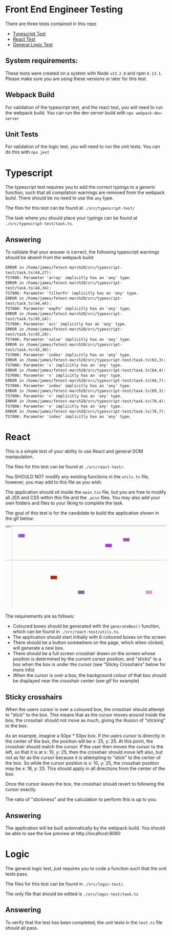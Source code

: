 Front End Engineer Testing
==========================

There are three tests contained in this repo

- [Typescript Test](#typescript)
- [React Test](#react)
- [General Logic Test](#logic)

## System requirements:

These tests were created on a system with Node `v13.2.0` and npm `6.13.1`. Please make sure you are using these versions or later for this test.

## Webpack Build

For validation of the typescript test, and the react test, you will need to run the webpack build. You can run the dev server build with `npx webpack-dev-server` 

## Unit Tests

For validation of the logic test, you will need to run the unit tests. You can do this with `npx jest`

# Typescript

The typescript test requires you to add the correct typings to a generic function, such that all compilation warnings are removed from the webpack build. There should be no need to use the `any` type.

The files for this test can be found at `./src/typescript-test/`

The task where you should place your typings can be found at `./src/typescript-test/task.ts`.

## Answering

To validate that your answer is correct, the following typescript warnings should be absent from the webpack build:

```
ERROR in /home/james/fetest-march20/src/typescript-test/task.ts(44,27):
TS7006: Parameter 'array' implicitly has an 'any' type.
ERROR in /home/james/fetest-march20/src/typescript-test/task.ts(44,34):
TS7006: Parameter 'filterFn' implicitly has an 'any' type.
ERROR in /home/james/fetest-march20/src/typescript-test/task.ts(44,44):
TS7006: Parameter 'mapFn' implicitly has an 'any' type.
ERROR in /home/james/fetest-march20/src/typescript-test/task.ts(45,24):
TS7006: Parameter 'acc' implicitly has an 'any' type.
ERROR in /home/james/fetest-march20/src/typescript-test/task.ts(45,29):
TS7006: Parameter 'value' implicitly has an 'any' type.
ERROR in /home/james/fetest-march20/src/typescript-test/task.ts(45,36):
TS7006: Parameter 'index' implicitly has an 'any' type.
ERROR in /home/james/fetest-march20/src/typescript-test/task.ts(63,3):
TS7006: Parameter 'v' implicitly has an 'any' type.
ERROR in /home/james/fetest-march20/src/typescript-test/task.ts(64,4):
TS7006: Parameter 'v' implicitly has an 'any' type.
ERROR in /home/james/fetest-march20/src/typescript-test/task.ts(64,7):
TS7006: Parameter 'index' implicitly has an 'any' type.
ERROR in /home/james/fetest-march20/src/typescript-test/task.ts(69,3):
TS7006: Parameter 'v' implicitly has an 'any' type.
ERROR in /home/james/fetest-march20/src/typescript-test/task.ts(70,4):
TS7006: Parameter 'v' implicitly has an 'any' type.
ERROR in /home/james/fetest-march20/src/typescript-test/task.ts(70,7):
TS7006: Parameter 'index' implicitly has an 'any' type.
```

# React

This is a simple test of your ability to use React and general DOM manipulation. 

The files for this test can be found at `./src/react-test/`. 

You SHOULD NOT modify any existing functions in the `utils.ts` file, however, you may add to this file as you wish.

The application should sit inside the `main.tsx` file, but you are free to modify all JSX and CSS within this file and the `.pcss` files. You may also add your own folders and files to your liking to complete the task.

The goal of this test is for the candidate to build the application shown in the gif below:

![application example](assets/screen.gif)

The requirements are as follows:

- Coloured boxes should be generated with the `generateBox()` function, which can be found in `./src/react-test/utils.ts`.
- The application should start initially with 6 coloured boxes on the screen
- There should be a button somewhere on the page, which when clicked, will generate a new box.
- There should be a full screen crosshair drawn on the screen whose position is determined by the current cursor position, and "sticks" to a box when the box is under the cursor (see "Sticky Crosshairs" below for more info)
- When the cursor is over a box, the background colour of that box should be displayed near the crosshair center (see gif for example)

## Sticky crosshairs

When the users cursor is over a coloured box, the crosshair should attempt to "stick" to the box. This means that as the cursor moves around inside the box, the crosshair should not move as much, giving the illusion of "sticking" to the box.

As an example, imagine a 50px * 50px box. If the users cursor is direrctly in the center of the box, the position will be x: 25, y: 25. At this point, the crosshair should match the cursor. If the user then moves the cursor to the left, so that it is at x: 10, y: 25, then the crosshair should move left also, but not as far as the cursor because it is attempting to "stick" to the center of the box. So while the cursor position is x: 10, y: 25, the crosshair position may be x: 18, y: 25. This should apply in all directions from the center of the box.

Once the cursor leaves the box, the crosshair should revert to following the cursor exactly.

The ratio of "stickiness" and the calculation to perform this is up to you.

## Answering

The application will be built automatically by the webpack build. You should be able to see the live preview at http://localhost:8080

# Logic

The general logic test, just requires you to code a function such that the unit tests pass.

The files for this test can be found in `./src/logic-test/`.

The only file that should be edited is `./src/logic-test/task.ts`

## Answering

To verify that the test has been completed, the unit tests in the `test.ts` file should all pass.


